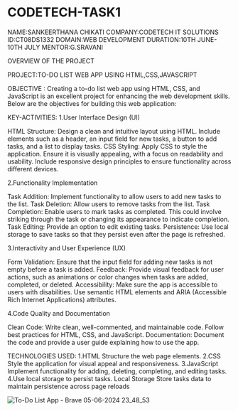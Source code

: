 # CODETECH-TASK1
NAME:SANKEERTHANA CHIKATI 
COMPANY:CODETECH IT SOLUTIONS
ID:CT08DS1332
DOMAIN:WEB DEVELOPMENT
DURATION:10TH JUNE-10TH JULY
MENTOR:G.SRAVANI

OVERVIEW OF THE PROJECT 

PROJECT:TO-DO LIST WEB APP USING HTML,CSS,JAVASCRIPT

OBJECTIVE :
Creating a to-do list web app using HTML, CSS, and JavaScript is an excellent project for enhancing the web development skills. Below are the objectives for building this web application:


KEY-ACTIVITIES:
1.User Interface Design (UI)

HTML Structure: Design a clean and intuitive layout using HTML. Include elements such as a header, an input field for new tasks, a button to add tasks, and a list to display tasks.
CSS Styling: Apply CSS to style the application. Ensure it is visually appealing, with a focus on readability and usability. Include responsive design principles to ensure functionality across different devices.

2.Functionality Implementation

Task Addition: Implement functionality to allow users to add new tasks to the list.
Task Deletion: Allow users to remove tasks from the list.
Task Completion: Enable users to mark tasks as completed. This could involve striking through the task or changing its appearance to indicate completion.
Task Editing: Provide an option to edit existing tasks.
Persistence: Use local storage to save tasks so that they persist even after the page is refreshed.

3.Interactivity and User Experience (UX)

Form Validation: Ensure that the input field for adding new tasks is not empty before a task is added.
Feedback: Provide visual feedback for user actions, such as animations or color changes when tasks are added, completed, or deleted.
Accessibility: Make sure the app is accessible to users with disabilities. Use semantic HTML elements and ARIA (Accessible Rich Internet Applications) attributes.

4.Code Quality and Documentation

Clean Code: Write clean, well-commented, and maintainable code. Follow best practices for HTML, CSS, and JavaScript.
Documentation: Document the code and provide a user guide explaining how to use the app.


TECHNOLOGIES USED:
1.HTML
Structure the web page elements.
2.CSS
Style the application for visual appeal and responsiveness.
3.JavaScript
Implement functionality for adding, deleting, completing, and editing tasks.
4.Use local storage to persist tasks.
Local Storage
Store tasks data to maintain persistence across page reloads

![To-Do List App - Brave 05-06-2024 23_48_53](https://github.com/Sankeerthanachikati123/CODETECH-TASK1/assets/166939538/5ce7508e-f444-41f1-bbac-ab958c2731c6)





                                        

